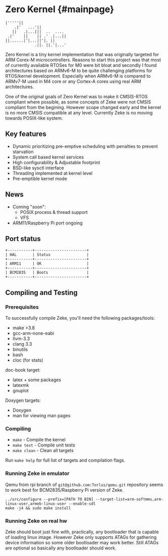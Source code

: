 Zero Kernel    {#mainpage}
===========

    |'''''||
        .|'   ...'||
       ||   .|...|||  ..  .... 
     .|'    ||    || .' .|...|| 
    ||......|'|...||'|. || 
                 .||. ||.'|...'

Zero Kernel is a tiny kernel implementation that was originally targeted for
ARM Corex-M microcontrollers. Reasons to start this project was that most of
currently available RTOSes for M0 were bit bloat and secondly I found
architectures based on ARMv6-M to be quite challenging platforms for RTOS/kernel
development. Especially when ARMv6-M is compared to ARMv7-M used in M4 core or
any Cortex-A cores using real ARM architectures.

One of the original goals of Zero Kernel was to make it CMSIS-RTOS compliant
where possible, as some concepts of Zeke were not CMSIS compliant from the
begining. However scope changed early and the kernel is no more CMSIS compatible
at any level. Currently Zeke is no moving towards POSIX-like system.

Key features
------------
- Dynamic prioritizing pre-emptive scheduling with penalties to prevent
  starvation
- System call based kernel services
- High configurability & Adjustable footprint
- BSD-like sysctl interface
- Threading implemented at kernel level
- Pre-emptible kernel mode

News
----
- Coming "soon":
    - POSIX process & thread support
    - VFS
- ARM11/Raspberry Pi port ongoing

Port status
-----------

    +-----------+-----------------------+
    | HAL       | Status                |
    +-----------+-----------------------+
    | ARM11     | OK                    |
    +-----------+-----------------------+
    | BCM2835   | Boots                 |
    +-----------+-----------------------+


Compiling and Testing
---------------------

### Prerequisites

To successfully compile Zeke, you'll need the following packages/tools:

- make >3.8
- gcc-arm-none-eabi
- llvm-3.3
- clang 3.3
- binutils
- bash
- cloc (for stats)

doc-book target:

- latex + some packages
- latexmk
- gnuplot

Doxygen targets:

- Doxygen
- man for viewing man pages

### Compiling

+ `make` - Compile the kernel
+ `make test` - Compile unit tests
+ `make clean` - Clean all targets

Run `make help` for full list of targets and compilation flags.

### Running Zeke in emulator

Qemu from rpi branch of `git@github.com:Torlus/qemu.git` repository seems to work
best for BCM2835/Raspberry Pi version of Zeke.

    ../src/configure --prefix=[PATH TO BIN] --target-list=arm-softmmu,arm-linux-user,armeb-linux-user --enable-sdl
    make -j4 && sudo make install

### Running Zeke on real hw

Zeke should boot just fine with, practically, any bootloader that is capable of
loading linux image. However Zeke only supports ATAGs for gathering device
information so some older bootloader may work better. Still ATAGs are optional
so basically any bootloader should work.

